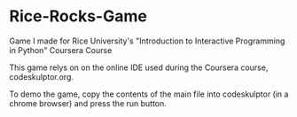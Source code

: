 # Rice-Rocks-Game
Game I made for Rice University's "Introduction to Interactive Programming in Python" Coursera Course

This game relys on on the online IDE used during the Coursera course, codeskulptor.org.

To demo the game, copy the contents of the main file into codeskulptor (in a chrome browser) and press the run button.
